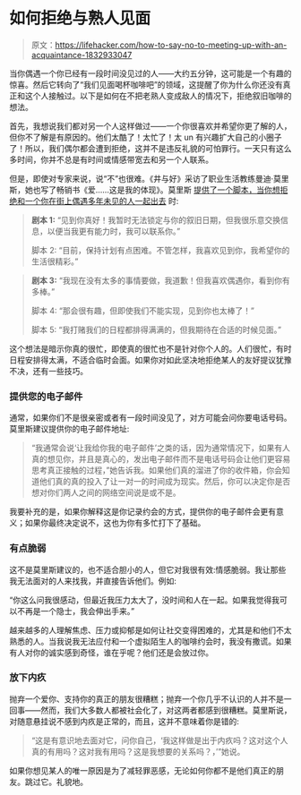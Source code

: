 # 如何拒绝与熟人见面

> 原文：<https://lifehacker.com/how-to-say-no-to-meeting-up-with-an-acquaintance-1832933047>

当你偶遇一个你已经有一段时间没见过的人——大约五分钟，这可能是一个有趣的惊喜。然后它转向了“我们见面喝杯咖啡吧”的领域，这提醒了你为什么你还没有真正和这个人接触过。以下是如何在不把老熟人变成敌人的情况下，拒绝叙旧咖啡的想法。



首先，我想说我们都对另一个人这样做过——一个你很喜欢并希望你更了解的人，但你不了解是有原因的。他们太酷了！太忙了！太 un 有兴趣扩大自己的小圈子了！所以，我们偶尔都会遭到拒绝，这并不是违反礼貌的可怕罪行。一天只有这么多时间，你并不总是有时间或情感带宽去和另一个人联系。

但是，即使对专家来说，说“不”也很难。《井与好》采访了职业生活教练曼迪·莫里斯，她也写了畅销书《爱……这是我的体现》。莫里斯 [提供了一个脚本，当你想拒绝和一个你在街上偶遇多年未见的人一起出去](https://www.wellandgood.com/good-advice/how-to-say-no-catch-up/) 时:

> **剧本 1:** “见到你真好！我暂时无法锁定与你的叙旧日期，但我很乐意交换信息，以便当我更有能力时，我可以联系你。”
> 
> 脚本 2: “目前，保持计划有点困难。不管怎样，我喜欢见到你，我希望你的生活很精彩。”

> **剧本 3:** “我现在没有太多的事情要做，我道歉！但我喜欢偶遇你，看到你有多棒。”
> 
> 脚本 4: “那会很有趣，但即使我们不能实现，见到你也太棒了！”
> 
> 脚本 5: “我打赌我们的日程都排得满满的，但我期待在合适的时候见面。”

这个想法是暗示你真的很忙，即使真的很忙也不是针对你个人的。人们很忙，有时日程安排得太满，不适合临时会面。如果你对如此坚决地拒绝某人的友好提议犹豫不决，还有一些技巧。

### 提供您的电子邮件

通常，如果你们不是很亲密或者有一段时间没见了，对方可能会问你要电话号码。莫里斯建议提供你的电子邮件地址:

> “我通常会说‘让我给你我的电子邮件’之类的话，因为通常情况下，如果有人真的想见你，并且是真心的，发出电子邮件而不是电话号码会让他们更容易思考真正接触的过程，”她告诉我。如果他们真的溜进了你的收件箱，你会知道他们真的真的投入了让一对一的时间成为现实。然后，你可以决定你是否想对你们两人之间的网络空间说是或不是。

我要补充的是，如果你解释这是你记录约会的方式，提供你的电子邮件会更有意义；如果你最终决定说不，这也为你有多忙打下了基础。

### 有点脆弱

这不是莫里斯建议的，也不适合胆小的人，但它对我很有效:情感脆弱。我让那些我无法面对的人来找我，并直接告诉他们。例如:

“你这么问我很感动，但最近我压力太大了，没时间和人在一起。如果我觉得我可以不再是一个隐士，我会伸出手来。”

越来越多的人理解焦虑、压力或抑郁是如何让社交变得困难的，尤其是和他们不太熟悉的人。当我说我无法应付和一个虚拟陌生人的咖啡约会时，我没有撒谎。如果有人对你的诚实感到奇怪，谁在乎呢？他们还是会放过你。

### 放下内疚

抛弃一个爱你、支持你的真正的朋友很糟糕；抛弃一个你几乎不认识的人并不是一回事——然而，我们大多数人都被社会化了，对这两者都感到很糟糕。莫里斯说，对随意悬挂说不感到内疚是正常的，而且，这并不意味着你是错的:

> “这是有意识地去面对它，问你自己，‘我这样做是出于内疚吗？这对这个人真的有用吗？这对我有用吗？这是我想要的关系吗？，’”她说。

如果你想见某人的唯一原因是为了减轻罪恶感，无论如何你都不是他们真正的朋友。跳过它。礼貌地。